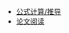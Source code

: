 - [公式计算/推导](scientific_research/calculation_formula/readme.md)
- [论文阅读](scientific_research/papers_reading/readme.md)